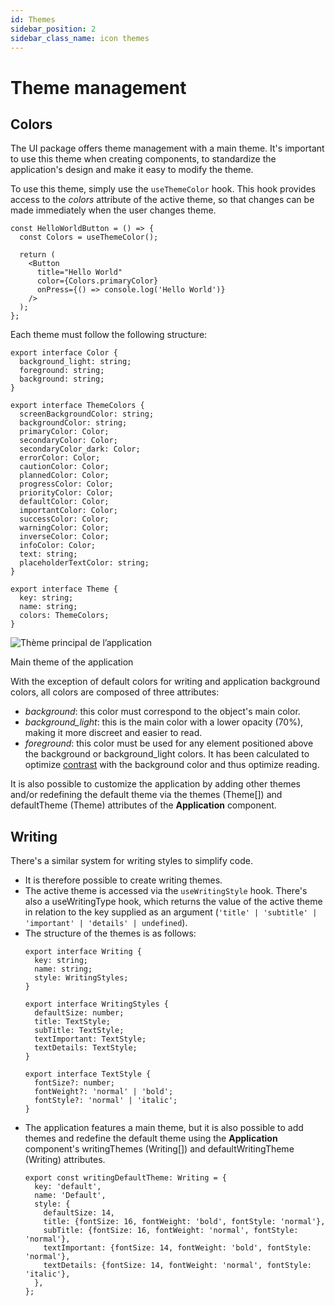 ```yaml
---
id: Themes
sidebar_position: 2
sidebar_class_name: icon themes
---
```


# Theme management

## Colors

The UI package offers theme management with a main theme. It's important to use this theme when creating components, to standardize the application's design and make it easy to modify the theme.

To use this theme, simply use the `useThemeColor` hook. This hook provides access to the _colors_ attribute of the active theme, so that changes can be made immediately when the user changes theme.

```tsx
const HelloWorldButton = () => {
  const Colors = useThemeColor();

  return (
    <Button
      title="Hello World"
      color={Colors.primaryColor}
      onPress={() => console.log('Hello World')}
    />
  );
};
```

Each theme must follow the following structure:

```tsx
export interface Color {
  background_light: string;
  foreground: string;
  background: string;
}

export interface ThemeColors {
  screenBackgroundColor: string;
  backgroundColor: string;
  primaryColor: Color;
  secondaryColor: Color;
  secondaryColor_dark: Color;
  errorColor: Color;
  cautionColor: Color;
  plannedColor: Color;
  progressColor: Color;
  priorityColor: Color;
  defaultColor: Color;
  importantColor: Color;
  successColor: Color;
  warningColor: Color;
  inverseColor: Color;
  infoColor: Color;
  text: string;
  placeholderTextColor: string;
}

export interface Theme {
  key: string;
  name: string;
  colors: ThemeColors;
}
```

![Thème principal de l’application](/img/en/Thme_principal.png)

Main theme of the application

With the exception of default colors for writing and application background colors, all colors are composed of three attributes:

- _background_: this color must correspond to the object's main color.
- _background_light_: this is the main color with a lower opacity (70%), making it more discreet and easier to read.
- _foreground_: this color must be used for any element positioned above the background or background_light colors. It has been calculated to optimize [contrast](https://coolors.co/contrast-checker/112a46-acc8e5) with the background color and thus optimize reading.

It is also possible to customize the application by adding other themes and/or redefining the default theme via the themes (Theme[]) and defaultTheme (Theme) attributes of the **Application** component.

## Writing

There's a similar system for writing styles to simplify code.

- It is therefore possible to create writing themes.
- The active theme is accessed via the `useWritingStyle` hook. There's also a useWritingType hook, which returns the value of the active theme in relation to the key supplied as an argument (`'title' | 'subtitle' | 'important' | 'details' | undefined`).
- The structure of the themes is as follows:
  ```tsx
  export interface Writing {
    key: string;
    name: string;
    style: WritingStyles;
  }

  export interface WritingStyles {
    defaultSize: number;
    title: TextStyle;
    subTitle: TextStyle;
    textImportant: TextStyle;
    textDetails: TextStyle;
  }

  export interface TextStyle {
    fontSize?: number;
    fontWeight?: 'normal' | 'bold';
    fontStyle?: 'normal' | 'italic';
  }
  ```
- The application features a main theme, but it is also possible to add themes and redefine the default theme using the **Application** component's writingThemes (Writing[]) and defaultWritingTheme (Writing) attributes.
  ```tsx
  export const writingDefaultTheme: Writing = {
    key: 'default',
    name: 'Default',
    style: {
      defaultSize: 14,
      title: {fontSize: 16, fontWeight: 'bold', fontStyle: 'normal'},
      subTitle: {fontSize: 16, fontWeight: 'normal', fontStyle: 'normal'},
      textImportant: {fontSize: 14, fontWeight: 'bold', fontStyle: 'normal'},
      textDetails: {fontSize: 14, fontWeight: 'normal', fontStyle: 'italic'},
    },
  };
  ```
